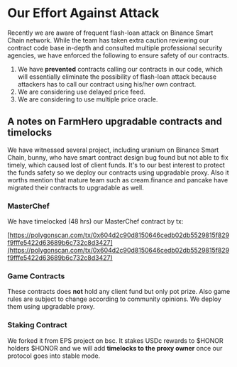 # Our Effort Against Attack

Recently we are aware of frequent flash-loan attack on Binance Smart Chain network. While the team has taken extra caution reviewing our contract code base in-depth and consulted multiple professional security agencies, we have enforced the following to ensure safety of our contracts.

1. We have **prevented** contracts calling our contracts in our code, which will essentially eliminate the possibility of flash-loan attack because attackers has to call our contract using his/her own contract.
2. We are considering use delayed price feed.
3. We are considering to use multiple price oracle.

## A notes on FarmHero upgradable contracts and timelocks 

We have witnessed several project, including uranium on Binance Smart Chain, bunny, who have smart contract design bug found but not able to fix timely, which caused lost of client funds. It's to our best interest to protect the funds safety so we deploy our contracts using upgradable proxy. Also it worths mention that mature team such as cream.finance and pancake have migrated their contracts to upgradable as well. 

### MasterChef

We have timelocked \(48 hrs\) our MasterChef contract by tx:

[https://polygonscan.com/tx/0x604d2c90d8150646cedb02db5529815f829f9fffe5422d63689b6c732c8d3427](https://polygonscan.com/tx/0x604d2c90d8150646cedb02db5529815f829f9fffe5422d63689b6c732c8d3427)

### Game Contracts

These contracts does **not** hold any client fund but only pot prize. Also game rules are subject to change according to community opinions. We deploy them using upgradable proxy. 

### Staking Contract

We forked it from EPS project on bsc. It stakes USDc rewards to $HONOR holders $HONOR and we will add **timelocks to the proxy owner** once our protocol goes into stable mode.





